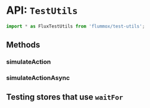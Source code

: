 API: `TestUtils`
===============

```js
import * as FluxTestUtils from 'flummox/test-utils';
```


Methods
-------

### simulateAction

### simulateActionAsync

Testing stores that use `waitFor`
---------------------------------------

